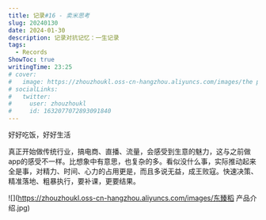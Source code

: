 ```yaml
---
title: 记录#16 - 卖米思考
slug: 20240130
date: 2024-01-30
description: 记录对抗记忆：一生记录
tags:
  - Records
ShowToc: true
writingTime: 23:25
# cover:
#   image: https://zhouzhoukl.oss-cn-hangzhou.aliyuncs.com/images/the pmarca blog archives.png
# socialLinks:
#   twitter:
#     user: zhouzhoukl
#     id: 1632077072893091840
---
```


好好吃饭，好好生活

真正开始做传统行业，搞电商、直播、流量，会感受到生意的魅力，这与之前做app的感受不一样。比想象中有意思，也复杂的多。看似没什么事，实际推动起来全是事，对精力、时间、心力的占用更是，而且多说无益，成王败寇。快速决策、精准落地、粗暴执行，要补课，更要结果。

![](https://zhouzhoukl.oss-cn-hangzhou.aliyuncs.com/images/东臻稻 产品介绍.jpg)

<!-- Cloudflare Web Analytics --><script defer src='https://static.cloudflareinsights.com/beacon.min.js' data-cf-beacon='{"token": "9f9569f9d5e2464e9f1a094c2bb65d66"}'></script><!-- End Cloudflare Web Analytics -->
